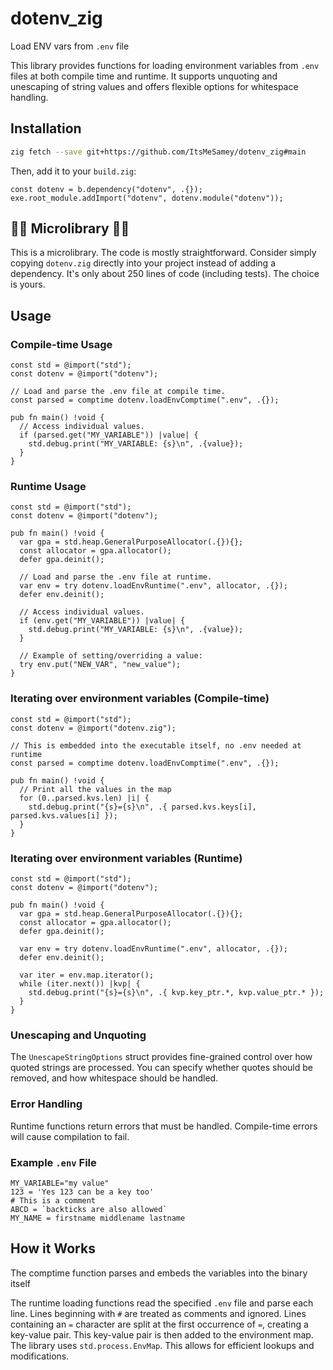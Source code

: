 # dotenv_zig
Load ENV vars from `.env` file 

This library provides functions for loading environment variables from `.env` files at both compile time and runtime. It supports unquoting and unescaping of string values and offers flexible options for whitespace handling.

## Installation

```bash
zig fetch --save git+https://github.com/ItsMeSamey/dotenv_zig#main
```

Then, add it to your `build.zig`:

```zig
const dotenv = b.dependency("dotenv", .{});
exe.root_module.addImport("dotenv", dotenv.module("dotenv"));
```

## 🚨🚨 Microlibrary 🚨🚨

This is a microlibrary. The code is mostly straightforward. Consider simply copying `dotenv.zig` directly into your project instead of adding a dependency. It's only about 250 lines of code (including tests). The choice is yours.

## Usage

### Compile-time Usage

```zig
const std = @import("std");
const dotenv = @import("dotenv");

// Load and parse the .env file at compile time.
const parsed = comptime dotenv.loadEnvComptime(".env", .{});

pub fn main() !void {
  // Access individual values.
  if (parsed.get("MY_VARIABLE")) |value| {
    std.debug.print("MY_VARIABLE: {s}\n", .{value});
  }
}
```

### Runtime Usage

```zig
const std = @import("std");
const dotenv = @import("dotenv");

pub fn main() !void {
  var gpa = std.heap.GeneralPurposeAllocator(.{}){};
  const allocator = gpa.allocator();
  defer gpa.deinit();

  // Load and parse the .env file at runtime.
  var env = try dotenv.loadEnvRuntime(".env", allocator, .{});
  defer env.deinit();

  // Access individual values.
  if (env.get("MY_VARIABLE")) |value| {
    std.debug.print("MY_VARIABLE: {s}\n", .{value});
  }

  // Example of setting/overriding a value:
  try env.put("NEW_VAR", "new_value");
}
```

### Iterating over environment variables (Compile-time)

```zig
const std = @import("std");
const dotenv = @import("dotenv.zig");

// This is embedded into the executable itself, no .env needed at runtime
const parsed = comptime dotenv.loadEnvComptime(".env", .{});

pub fn main() !void {
  // Print all the values in the map
  for (0..parsed.kvs.len) |i| {
    std.debug.print("{s}={s}\n", .{ parsed.kvs.keys[i], parsed.kvs.values[i] });
  }
}
```

### Iterating over environment variables (Runtime)

```zig
const std = @import("std");
const dotenv = @import("dotenv");

pub fn main() !void {
  var gpa = std.heap.GeneralPurposeAllocator(.{}){};
  const allocator = gpa.allocator();
  defer gpa.deinit();

  var env = try dotenv.loadEnvRuntime(".env", allocator, .{});
  defer env.deinit();

  var iter = env.map.iterator();
  while (iter.next()) |kvp| {
    std.debug.print("{s}={s}\n", .{ kvp.key_ptr.*, kvp.value_ptr.* });
  }
}
```

### Unescaping and Unquoting

The `UnescapeStringOptions` struct provides fine-grained control over how quoted strings are processed. You can specify whether quotes should be removed, and how whitespace should be handled.

### Error Handling

Runtime functions return errors that must be handled. Compile-time errors will cause compilation to fail.

### Example `.env` File

```
MY_VARIABLE="my value"
123 = 'Yes 123 can be a key too'
# This is a comment
ABCD = `backticks are also allowed`
MY_NAME = firstname middlename lastname
```

## How it Works

The comptime function parses and embeds the variables into the binary itself

The runtime loading functions read the specified `.env` file and parse each line. Lines beginning with `#` are treated as comments and ignored.  Lines containing an `=` character are split at the first occurrence of `=`, creating a key-value pair. This key-value pair is then added to the environment map. The library uses `std.process.EnvMap`. This allows for efficient lookups and modifications.


